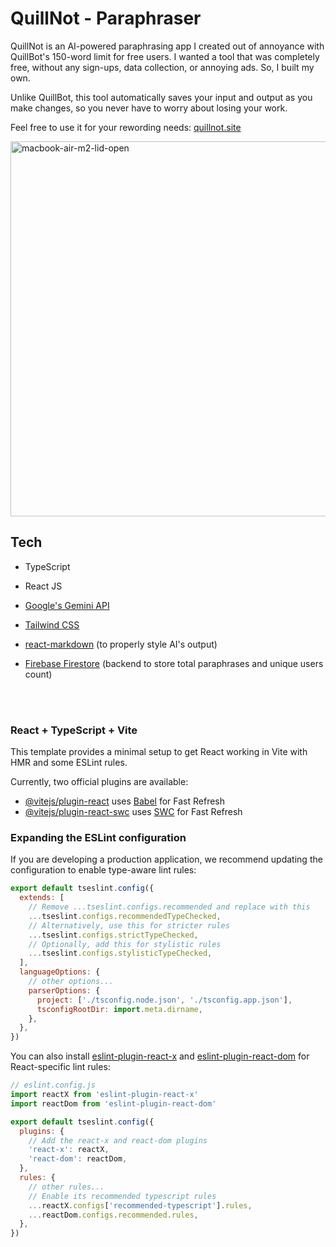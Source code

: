 # QuillNot - Paraphraser

QuillNot is an AI-powered paraphrasing app I created out of annoyance with QuillBot's 150-word limit for free users. I wanted a tool that was completely free, without any sign-ups, data collection, or annoying ads. So, I built my own.

Unlike QuillBot, this tool automatically saves your input and output as you make changes, so you never have to worry about losing your work.

Feel free to use it for your rewording needs: [quillnot.site](https://www.quillnot.site/)

<img src="https://github.com/user-attachments/assets/63cdde44-2a39-4725-b551-ef79c627e89a" alt="macbook-air-m2-lid-open" height="600rem">

## Tech 

- TypeScript

- React JS

- [Google's Gemini API](https://ai.google.dev/)

- [Tailwind CSS](https://tailwindcss.com/)

- [react-markdown](https://www.npmjs.com/package/react-markdown/v/8.0.6) (to properly style AI's output)

- [Firebase Firestore](https://firebase.google.com/docs/firestore) (backend to store total paraphrases and unique users count)

<br></br>

### React + TypeScript + Vite

This template provides a minimal setup to get React working in Vite with HMR and some ESLint rules.

Currently, two official plugins are available:

- [@vitejs/plugin-react](https://github.com/vitejs/vite-plugin-react/blob/main/packages/plugin-react/README.md) uses [Babel](https://babeljs.io/) for Fast Refresh
- [@vitejs/plugin-react-swc](https://github.com/vitejs/vite-plugin-react-swc) uses [SWC](https://swc.rs/) for Fast Refresh

### Expanding the ESLint configuration

If you are developing a production application, we recommend updating the configuration to enable type-aware lint rules:

```js
export default tseslint.config({
  extends: [
    // Remove ...tseslint.configs.recommended and replace with this
    ...tseslint.configs.recommendedTypeChecked,
    // Alternatively, use this for stricter rules
    ...tseslint.configs.strictTypeChecked,
    // Optionally, add this for stylistic rules
    ...tseslint.configs.stylisticTypeChecked,
  ],
  languageOptions: {
    // other options...
    parserOptions: {
      project: ['./tsconfig.node.json', './tsconfig.app.json'],
      tsconfigRootDir: import.meta.dirname,
    },
  },
})
```

You can also install [eslint-plugin-react-x](https://github.com/Rel1cx/eslint-react/tree/main/packages/plugins/eslint-plugin-react-x) and [eslint-plugin-react-dom](https://github.com/Rel1cx/eslint-react/tree/main/packages/plugins/eslint-plugin-react-dom) for React-specific lint rules:

```js
// eslint.config.js
import reactX from 'eslint-plugin-react-x'
import reactDom from 'eslint-plugin-react-dom'

export default tseslint.config({
  plugins: {
    // Add the react-x and react-dom plugins
    'react-x': reactX,
    'react-dom': reactDom,
  },
  rules: {
    // other rules...
    // Enable its recommended typescript rules
    ...reactX.configs['recommended-typescript'].rules,
    ...reactDom.configs.recommended.rules,
  },
})
```
